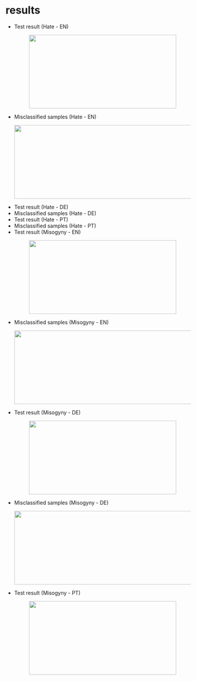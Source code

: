 # results

* Test result (Hate - EN)
   <p align="center">
     <img width="400" height="200" src="https://github.com/hasanselimyagci/nomorehate/blob/main/hateEnEval.png">
   </p>
* Misclassified samples (Hate - EN)
   <p align="center">
     <img width="800" height="200" src="https://github.com/hasanselimyagci/nomorehate/blob/main/misclassifiedHateEn.png">
   </p>
* Test result (Hate - DE)
* Misclassified samples (Hate - DE)
* Test result (Hate - PT)
* Misclassified samples (Hate - PT)
* Test result (Misogyny - EN)
    <p align="center">
      <img width="400" height="200" src="https://github.com/hasanselimyagci/nomorehate/blob/main/results/misogynyENevaluation.png">
    </p>
* Misclassified samples (Misogyny - EN)
    <p align="center">
      <img width="800" height="200" src="https://github.com/hasanselimyagci/nomorehate/blob/main/results/misclassifiedMisogynyEN.png">
    </p>
* Test result (Misogyny - DE)
    <p align="center">
      <img width="400" height="200" src="https://github.com/hasanselimyagci/nomorehate/blob/main/results/EvalGermanMisogynyFromMultilangModel.png">
    </p>
* Misclassified samples (Misogyny - DE)
    <p align="center">
      <img width="800" height="200" src="https://github.com/hasanselimyagci/nomorehate/blob/main/results/wrongGermanMisogynyCheck.png">
    </p>
* Test result (Misogyny - PT)
    <p align="center">
      <img width="400" height="200" src="https://github.com/hasanselimyagci/nomorehate/blob/main/results/misogynyPTeval.png">
    </p>



